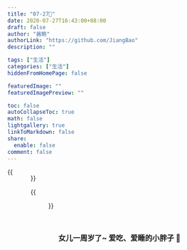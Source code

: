 ```yaml
---
title: "07-27🎂"
date: 2020-07-27T16:43:00+08:00
draft: false
author: "酱鲍"
authorLink: "https://github.com/JiangBao"
description: ""

tags: ["生活"]
categories: ["生活"]
hiddenFromHomePage: false

featuredImage: ""
featuredImagePreview: ""

toc: false
autoCollapseToc: true
math: false
lightgallery: true
linkToMarkdown: false
share:
  enable: false
comment: false
---
```

<!--more-->
<div style="display: flex;">
{{<figure src="https://jiangbao-1258001083.cos.ap-shanghai.myqcloud.com/0year.jpeg" width="500">}}

{{<figure src="https://jiangbao-1258001083.cos.ap-shanghai.myqcloud.com/1year.jpeg" width="500">}}
</div>

<div align=center>
<h3>女儿一周岁了~ 爱吃、爱睡的小胖子 🎂</h3>
</div>
